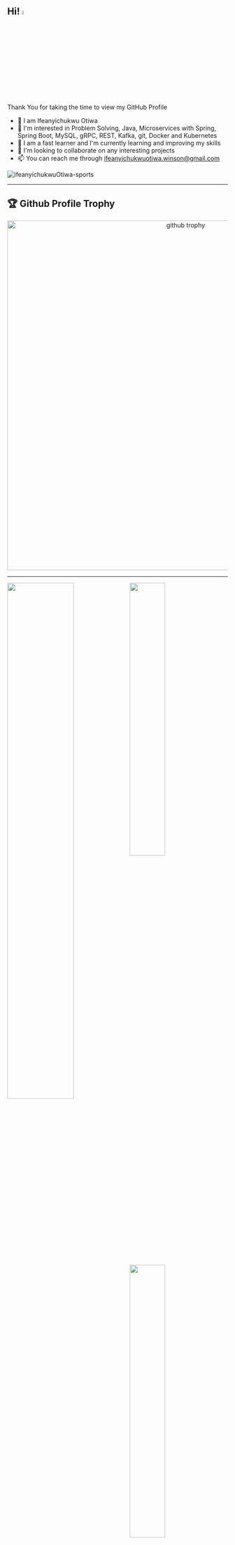 <!-- BLOG-POST-LIST:START --><!-- BLOG-POST-LIST:END -->

## Hi! <img src="https://media.giphy.com/media/hvRJCLFzcasrR4ia7z/giphy.gif" width="5%"> 

Thank You for taking the time to view my GitHub Profile

- 👋 I am Ifeanyichukwu Otiwa
- 👀 I'm interested in Problem Solving, Java, Microservices with Spring, Spring Boot, MySQL, gRPC, REST, Kafka, git, Docker and Kubernetes
- 🌱 I am a fast learner and I'm currently learning and improving my skills
- 💞️ I'm looking to collaborate on any interesting projects
- 📫 You can reach me through ifeanyichukwuotiwa.winson@gmail.com

<p align="left" marginTop="10px"> <img src="https://komarev.com/ghpvc/?username=ifeanyichukwuOtiwa-sports&label=Profile%20views&color=0e75b6&style=for-the-badge" alt="ifeanyichukwuOtiwa-sports" /> </p>

***

<h2>🏆 Github Profile Trophy</h2>

<p align="center"> <img width="800" src="https://github-profile-trophy.vercel.app/?username=ifeanyichukwuOtiwa-sports&theme=tokyonight&column=-1&&no-frame=true&rank=S,AAA,AA,A,B" alt="github trophy">
</p>

___

<p align="center">
  <a href="https://github.com/ifeanyichukwuOtiwa-sports">
<p>
<img width="40%" src="https://github-readme-stats.vercel.app/api/top-langs/?username=ifeanyichukwuOtiwa-sports&count_private=true&theme=tokyonight">
<img width="55%" align="left" src="https://github-readme-stats.vercel.app/api?username=ifeanyichukwuOtiwa-sports&show_icons=true&theme=tokyonight&line_height=59&count_private=true&include_all_commits=true" />
  <img width="40%" src="https://github-readme-streak-stats.herokuapp.com/?user=ifeanyichukwuOtiwa-sports&show_icons=true&theme=tokyonight&hide_border=true" />
</p>

<div>
  <img src="https://activity-graph.herokuapp.com/graph?username=ifeanyichukwuOtiwa-sports&custom_title=Ifeanyichukwu%20Otiwa%20Contribution%20Graph&theme=react-dark" alt="Activity Graph">
</div>

---

<!--START_SECTION:waka-->
<!--END_SECTION:waka-->

<!--
<p align="center">
![trophy](https://github-profile-trophy.vercel.app/?username=ifeanyichukwuOtiwa-sports&theme=onedark) (https://github.com/ryo-ma/github-profile-trophy)
</p>
-->

<!---
ifeanyi-otiwa/ifeanyi-otiwa is a ✨ special ✨ repository because its `README.md` (this file) appears on your GitHub profile.
You can click the Preview link to take a look at your changes.
--->
